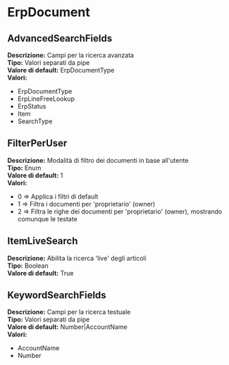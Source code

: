 # ErpDocument
AdvancedSearchFields 
----
**Descrizione:** Campi per la ricerca avanzata <br> 
**Tipo:** Valori separati da pipe <br> 
**Valore di default:** ErpDocumentType <br> 
**Valori:**
* ErpDocumentType
* ErpLineFreeLookup
* ErpStatus
* Item
* SearchType

FilterPerUser 
----
**Descrizione:** Modalità di filtro dei documenti in base all'utente <br> 
**Tipo:** Enum <br> 
**Valore di default:** 1 <br> 
**Valori:**
* 0 => Applica i filtri di default
* 1 => Filtra i documenti per 'proprietario' (owner)
* 2 => Filtra le righe dei documenti per 'proprietario' (owner), mostrando comunque le testate

ItemLiveSearch 
----
**Descrizione:** Abilita la ricerca 'live' degli articoli <br> 
**Tipo:** Boolean <br> 
**Valore di default:** True <br> 

KeywordSearchFields 
----
**Descrizione:** Campi per la ricerca testuale <br> 
**Tipo:** Valori separati da pipe <br> 
**Valore di default:** Number&#124;AccountName <br> 
**Valori:**
* AccountName
* Number

